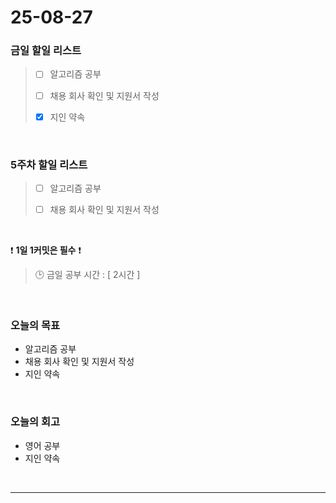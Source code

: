# 25-08-27

### 금일 할일 리스트
> - [ ] 알고리즘 공부
>
> - [ ] 채용 회사 확인 및 지원서 작성
>
> - [x] 지인 약속

<br/>

### 5주차 할일 리스트
> - [ ] 알고리즘 공부
>
> - [ ] 채용 회사 확인 및 지원서 작성

<br/>

❗ **1일 1커밋은 필수** ❗

> 🕒 금일 공부 시간 : [ 2시간 ]

<br/>

### 오늘의 목표
- 알고리즘 공부
- 채용 회사 확인 및 지원서 작성
- 지인 약속

<br>

### 오늘의 회고
- 영어 공부
- 지인 약속


<br/>

---
